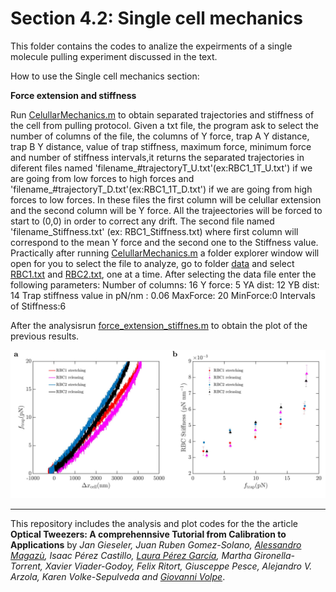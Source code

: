 # Section 4.2: Single cell mechanics
 This folder contains the codes to analize the expeirments of  a single molecule pulling experiment discussed in the text.
 
How to use the Single  cell mechanics section:

**Force extension and stiffness**

Run [CelullarMechanics.m](programs/CelullarMechanics.m)  to obtain separated trajectories and stiffness of the cell from pulling protocol. Given a txt file, the program ask to select the number of columns of the file, the columns of Y force, 
 trap A Y distance, trap B Y distance, value of trap stiffness, maximum force, minimum force and number of 
 stiffness intervals,it returns the separated trajectories in diferent files named
 'filename_#trajectoryT_U.txt'(ex:RBC1_1T_U.txt') if we are going from low forces to high forces and
 'filename_#trajectoryT_D.txt'(ex:RBC1_1T_D.txt') if we are going from high forces to low forces.
 In these files the first column will be celullar extension and the second column will be Y force. 
 All the trajeectories will be forced to start to (0,0) in order to correct any drift. 
 The second file named 'filename_Stiffness.txt' (ex: RBC1_Stiffness.txt) where first column will
 correspond to the mean Y force and the second one to the Stiffness value.
Practically after running  [CelullarMechanics.m](programs/CelullarMechanics.m) a folder explorer window will open for you to select the file to analyze, go to folder [data](data/) and select [RBC1.txt](data/RBC1.txt) and  [RBC2.txt](data/RBC1.txt), one at a time. After selecting the data file enter the following parameters:
Number of columns: 16
Y force: 5
YA dist: 12
YB dist: 14
Trap stiffness value in pN/nm : 0.06
MaxForce: 20
MinForce:0
Intervals of Stiffness:6

After the analysisrun [force_extension_stiffnes.m](programs/force_extension_stiffnes_Fig19.m) to obtain the plot of the previous results.

![alt text](cellular_mechanics.jpg "Force extension curves and stiffness")


***


 
This repository includes the analysis and plot codes for the the article **Optical Tweezers: A comprehennsive Tutorial  from Calibration to Applications** by *Jan Gieseler, Juan Ruben Gomez-Solano, [Alessandro Magazù](http://softmatterlab.org/people/alessandro-magazzu/),  Isaac Pérez Castillo, [Laura Pérez García](http://softmatterlab.org/people/laura-perez-garcia/), Martha Gironella-Torrent, Xavier Viader-Godoy, Felix Ritort, Giusceppe Pesce, Alejandro V. Arzola, Karen Volke-Sepulveda and [Giovanni Volpe](http://softmatterlab.org/people/giovanni-volpe/)*. 
 
